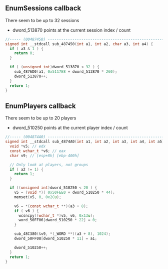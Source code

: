 ## EnumSessions callback

There seem to be up to 32 sessions

* dword_513870 points at the current session index / count

```C
//----- (00487450) --------------------------------------------------------
signed int __stdcall sub_487450(int a1, int a2, char a3, int a4) {
  if ( a3 & 1 ) {
    return 0;
  }

  if ( (unsigned int)dword_513870 < 32 ) {
    sub_4876D0(a1, 0x5117E8 + dword_513870 * 260);
    dword_513870++;
  }
  return 1;
}
```

## EnumPlayers callback

There seem to be up to 20 players

* dword_510250 points at the current player index / count

```C
//----- (004874A0) --------------------------------------------------------
signed int __stdcall sub_4874A0(int a1, int a2, int a3, int a4, int a5) {
  void *v5; // edx
  const wchar_t *v6; // eax
  char v9; // [esp+8h] [ebp-400h]

  // Only look at players, not groups
  if ( a2 != 1) {
    return 1;
  } 

  if ((unsigned int)dword_510250 < 20 ) {
    v5 = (void *)( 0x50FEE0 + dword_510250 * 44);
    memset(v5, 0, 0x2Cu);

    v6 = *(const wchar_t **)(a3 + 8);
    if ( v6 ) {
      wcsncpy((wchar_t *)v5, v6, 0x13u);
      word_50FF06[dword_510250 * 22] = 0;
    }

    sub_48C380(&v9, *(_WORD **)(a3 + 8), 1024);
    dword_50FF08[dword_510250 * 11] = a1;

    dword_510250++;
  }
  return 1;
}
```